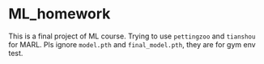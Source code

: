 # ML_homework
This is a final project of ML course.
Trying to use `pettingzoo` and `tianshou` for MARL.
Pls ignore `model.pth` and `final_model.pth`, they are for gym env test.
